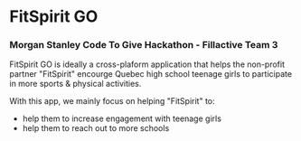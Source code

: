 # FitSpirit GO 
### Morgan Stanley Code To Give Hackathon - Fillactive Team 3

FitSpirit GO is ideally a cross-plaform application that helps the non-profit partner "FitSpirit" encourge Quebec high school teenage girls to participate in more sports & physical activities. 

With this app, we mainly focus on helping "FitSpirit" to: 
* help them to increase engagement with teenage girls
* help them to reach out to more schools
